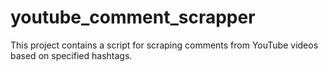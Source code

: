 # youtube_comment_scrapper
This project contains a script for scraping comments from YouTube videos based on specified hashtags. 
